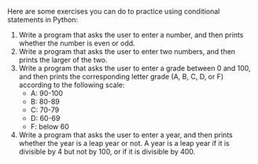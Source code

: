 Here are some exercises you can do to practice using conditional statements in Python:

1. Write a program that asks the user to enter a number, and then prints whether the number is even or odd.
2. Write a program that asks the user to enter two numbers, and then prints the larger of the two.
3. Write a program that asks the user to enter a grade between 0 and 100, and then prints the corresponding letter grade (A, B, C, D, or F) according to the following scale:
    - A: 90-100
    - B: 80-89
    - C: 70-79
    - D: 60-69
    - F: below 60
4. Write a program that asks the user to enter a year, and then prints whether the year is a leap year or not. A year is a leap year if it is divisible by 4 but not by 100, or if it is divisible by 400.